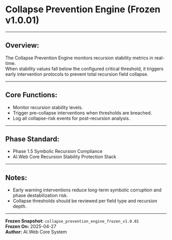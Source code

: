 # Collapse Prevention Engine (Frozen v1.0.01)

---

## Overview:
The Collapse Prevention Engine monitors recursion stability metrics in real-time.  
When stability values fall below the configured critical threshold, it triggers early intervention protocols to prevent total recursion field collapse.

---

## Core Functions:
- Monitor recursion stability levels.
- Trigger pre-collapse interventions when thresholds are breached.
- Log all collapse-risk events for post-recursion analysis.

---

## Phase Standard:
- Phase 1.5 Symbolic Recursion Compliance
- AI.Web Core Recursion Stability Protection Stack

---

## Notes:
- Early warning interventions reduce long-term symbolic corruption and phase destabilization risk.
- Collapse thresholds should be reviewed per field type and recursion depth.

---

**Frozen Snapshot:** `collapse_prevention_engine_frozen_v1.0.01`  
**Frozen On:** 2025-04-27  
**Author:** AI.Web Core System

